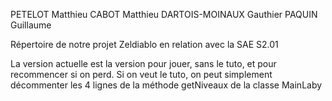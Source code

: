 PETELOT Matthieu
CABOT Matthieu
DARTOIS-MOINAUX Gauthier
PAQUIN Guillaume

Répertoire de notre projet Zeldiablo en relation avec la SAE S2.01

La version actuelle est la version pour jouer, sans le tuto, et pour recommencer si on perd. Si on veut le tuto, on peut simplement décommenter les 4 lignes de la méthode getNiveaux de la classe MainLaby
